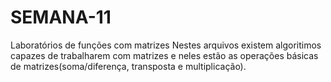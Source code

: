 # SEMANA-11

Laboratórios de funções com matrizes
Nestes arquivos existem algoritimos capazes de trabalharem com matrizes e neles estão as operações básicas de matrizes(soma/diferença, transposta e multiplicação).
